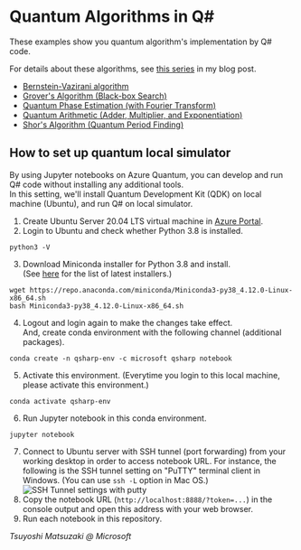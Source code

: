 # Quantum Algorithms in Q#

These examples show you quantum algorithm's implementation by Q# code.

For details about these algorithms, see [this series](https://tsmatz.wordpress.com/2019/02/21/quantum-computing-programming-qsharp-for-phase-kickback/) in my blog post.

- [Bernstein-Vazirani algorithm](./01-bernstein-vazirani.ipynb)
- [Grover's Algorithm (Black-box Search)](./02-grover-search.ipynb)
- [Quantum Phase Estimation (with Fourier Transform)](./03-phase-estimation.ipynb)
- [Quantum Arithmetic (Adder, Multiplier, and Exponentiation)](./04-arithmetic-operations.ipynb)
- [Shor's Algorithm (Quantum Period Finding)](./05-shor-period-finding.ipynb)

## How to set up quantum local simulator

By using Jupyter notebooks on Azure Quantum, you can develop and run Q# code without installing any additional tools.<br>
In this setting, we'll install Quantum Development Kit (QDK) on local machine (Ubuntu), and run Q# on local simulator.

1. Create Ubuntu Server 20.04 LTS virtual machine in [Azure Portal](https://portal.azure.com/).
2. Login to Ubuntu and check whether Python 3.8 is installed.<br>
```
python3 -V
```
3. Download Miniconda installer for Python 3.8 and install.<br>
(See [here](https://docs.conda.io/en/latest/miniconda.html) for the list of latest installers.)<br>
```
wget https://repo.anaconda.com/miniconda/Miniconda3-py38_4.12.0-Linux-x86_64.sh
bash Miniconda3-py38_4.12.0-Linux-x86_64.sh
```
4. Logout and login again to make the changes take effect.<br>
And, create conda environment with the following channel (additional packages).<br>
```
conda create -n qsharp-env -c microsoft qsharp notebook
```
5. Activate this environment. (Everytime you login to this local machine, please activate this environment.)<br>
```
conda activate qsharp-env
```
6. Run Jupyter notebook in this conda environment.<br>
```
jupyter notebook
```
7. Connect to Ubuntu server with SSH tunnel (port forwarding) from your working desktop in order to access notebook URL.
For instance, the following is the SSH tunnel setting on "PuTTY" terminal client in Windows. (You can use ```ssh -L``` option in Mac OS.)<br>
![SSH Tunnel settings with putty](https://tsmatz.github.io/images/github/azure-ml-tensorflow-complete-sample/20191225_SSH_Tunnel.jpg)
8. Copy the notebook URL (```http://localhost:8888/?token=...```) in the console output and open this address with your web browser.
9. Run each notebook in this repository.

*Tsuyoshi Matsuzaki @ Microsoft*
